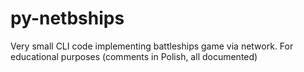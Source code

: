 py-netbships
============

Very small CLI code implementing battleships game via network. For educational purposes (comments in Polish, all documented)